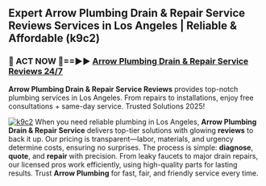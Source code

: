 ## Expert Arrow Plumbing Drain & Repair Service Reviews Services in Los Angeles | Reliable & Affordable (k9c2)  

<h3>🚿 ACT NOW 🌟==►► <a href="https://tinyurl.com/2ne6vx2x" rel="nofollow">Arrow Plumbing Drain & Repair Service Reviews 24/7</a></h3>

**Arrow Plumbing Drain & Repair Service Reviews** provides top-notch plumbing services in Los Angeles. From repairs to installations, enjoy free consultations + same-day service. Trusted Solutions 2025!

[![k9c2](https://i.imgur.com/4PFF4AK.jpeg)](https://tinyurl.com/2ne6vx2x)
When you need reliable plumbing in Los Angeles, **Arrow Plumbing Drain & Repair Service** delivers top-tier solutions with glowing **reviews** to back it up. Our pricing is transparent—labor, materials, and urgency determine costs, ensuring no surprises. The process is simple: **diagnose**, **quote**, and **repair** with precision. From leaky faucets to major drain repairs, our licensed pros work efficiently, using high-quality parts for lasting results. Trust **Arrow Plumbing** for fast, fair, and friendly service every time.
